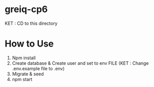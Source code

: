 # greiq-cp6

KET : CD to this directory

# How to Use

1. Npm install
2. Create database & Create user and set to env FILE (KET : Change .env.example file to .env)
3. Migrate & seed
4. npm start
